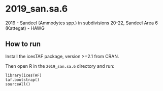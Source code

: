 # 2019_san.sa.6
2019 - Sandeel (Ammodytes spp.) in subdivisions 20-22, Sandeel Area 6 (Kattegat) - HAWG

## How to run

Install the icesTAF package, version >=2.1 from CRAN.

Then open R in the `2019_san.sa.6` directory and run:

```
library(icesTAF)
taf.bootstrap()
sourceAll()
```
